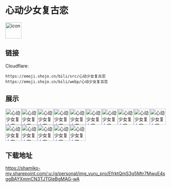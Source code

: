 # 心动少女复古恋
<img src="https://emoji.shojo.cn/bili/src/心动少女复古恋/icon.png" width="50" height="50" alt="icon">

## 链接
Cloudflare:
```
https://emoji.shojo.cn/bili/src/心动少女复古恋
https://emoji.shojo.cn/bili/webp/心动少女复古恋
```
## 展示
<img src="https://emoji.shojo.cn/bili/src/心动少女复古恋/心动少女复古恋-摸鱼.png" width="50" height="50" alt="心动少女复古恋-摸鱼"><img src="https://emoji.shojo.cn/bili/src/心动少女复古恋/心动少女复古恋-泪目.png" width="50" height="50" alt="心动少女复古恋-泪目"><img src="https://emoji.shojo.cn/bili/src/心动少女复古恋/心动少女复古恋-握拳.png" width="50" height="50" alt="心动少女复古恋-握拳"><img src="https://emoji.shojo.cn/bili/src/心动少女复古恋/心动少女复古恋-挥手.png" width="50" height="50" alt="心动少女复古恋-挥手"><img src="https://emoji.shojo.cn/bili/src/心动少女复古恋/心动少女复古恋-晕.png" width="50" height="50" alt="心动少女复古恋-晕"><img src="https://emoji.shojo.cn/bili/src/心动少女复古恋/心动少女复古恋-生气.png" width="50" height="50" alt="心动少女复古恋-生气"><img src="https://emoji.shojo.cn/bili/src/心动少女复古恋/心动少女复古恋-心心眼.png" width="50" height="50" alt="心动少女复古恋-心心眼"><img src="https://emoji.shojo.cn/bili/src/心动少女复古恋/心动少女复古恋-开派对.png" width="50" height="50" alt="心动少女复古恋-开派对"><img src="https://emoji.shojo.cn/bili/src/心动少女复古恋/心动少女复古恋-落小珍珠.png" width="50" height="50" alt="心动少女复古恋-落小珍珠"><img src="https://emoji.shojo.cn/bili/src/心动少女复古恋/心动少女复古恋-喵.png" width="50" height="50" alt="心动少女复古恋-喵"><img src="https://emoji.shojo.cn/bili/src/心动少女复古恋/心动少女复古恋-欧耶.png" width="50" height="50" alt="心动少女复古恋-欧耶"><img src="https://emoji.shojo.cn/bili/src/心动少女复古恋/心动少女复古恋-流汗.png" width="50" height="50" alt="心动少女复古恋-流汗"><img src="https://emoji.shojo.cn/bili/src/心动少女复古恋/心动少女复古恋-蛤？.png" width="50" height="50" alt="心动少女复古恋-蛤？"><img src="https://emoji.shojo.cn/bili/src/心动少女复古恋/心动少女复古恋-奶茶.png" width="50" height="50" alt="心动少女复古恋-奶茶"><img src="https://emoji.shojo.cn/bili/src/心动少女复古恋/心动少女复古恋-黑化.png" width="50" height="50" alt="心动少女复古恋-黑化">

## 下载地址

https://shamiko-my.sharepoint.com/:u:/g/personal/img_yuru_pro/EfrktQmS3g5Mtr7MwuE4sggBAYXmmCN3TJTGleBgMAG-wA
